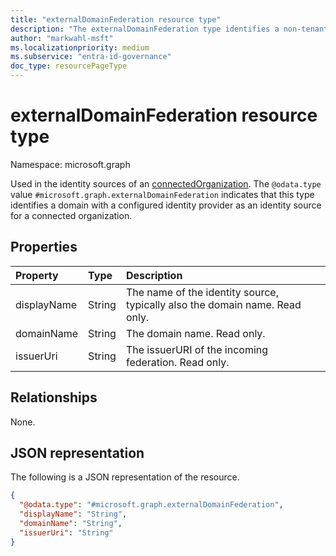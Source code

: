 ```yaml
---
title: "externalDomainFederation resource type"
description: "The externalDomainFederation type identifies a non-tenant domain with a configured identity provider as an identity source for a connected organization."
author: "markwahl-msft"
ms.localizationpriority: medium
ms.subservice: "entra-id-governance"
doc_type: resourcePageType
---
```

# externalDomainFederation resource type

Namespace: microsoft.graph


Used in the identity sources of an [connectedOrganization](connectedOrganization.md). The `@odata.type` value `#microsoft.graph.externalDomainFederation` indicates that this type identifies a domain with a configured identity provider as an identity source for a connected organization.

## Properties
|Property|Type|Description|
|:---|:---|:---|
|displayName|String|The name of the identity source, typically also the domain name. Read only. |
|domainName|String|The domain name. Read only. |
|issuerUri|String|The issuerURI of the incoming federation. Read only. |

## Relationships
None.
## JSON representation
The following is a JSON representation of the resource.
<!-- {
  "blockType": "resource",
  "@odata.type": "microsoft.graph.externalDomainFederation"
}
-->
``` json
{
  "@odata.type": "#microsoft.graph.externalDomainFederation",
  "displayName": "String",
  "domainName": "String",
  "issuerUri": "String"
}
```


